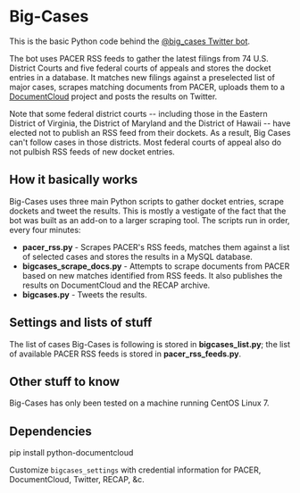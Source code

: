 # Big-Cases
This is the basic Python code behind the [@big_cases Twitter bot](http://twitter.com/big_cases).

The bot uses PACER RSS feeds to gather the latest filings from 74 U.S. District Courts and five federal courts of appeals and stores the docket entries in a database. It matches new filings against a preselected list of major cases, scrapes matching documents from PACER, uploads them to a [DocumentCloud](http://www.documentcloud.org) project and posts the results on Twitter. 

Note that some federal district courts -- including those in the Eastern District of Virginia, the District of Maryland and the District of Hawaii --  have elected not to publish an RSS feed from their dockets. As a result, Big Cases can't follow cases in those districts. Most federal courts of appeal also do not pulbish RSS feeds of new docket entries.

## How it basically works

Big-Cases uses three main Python scripts to gather docket entries, scrape dockets and tweet the results. This is mostly a vestigate of the fact that the bot was built as an add-on to a larger scraping tool. The scripts run in order, every four minutes:

* **pacer_rss.py** - Scrapes PACER's RSS feeds, matches them against a list of selected cases and stores the results in a MySQL database.
* **bigcases_scrape_docs.py** - Attempts to scrape documents from PACER based on new matches identified from RSS feeds. It also publishes the results on DocumentCloud and the RECAP archive.
* **bigcases.py** - Tweets the results.

## Settings and lists of stuff

The list of cases Big-Cases is following is stored in **bigcases_list.py**; the list of available PACER RSS feeds is stored in **pacer_rss_feeds.py**. 

## Other stuff to know

Big-Cases has only been tested on a machine running CentOS Linux 7. 

## Dependencies

  pip install python-documentcloud

Customize `bigcases_settings` with credential information for PACER,
DocumentCloud, Twitter, RECAP, &c.
